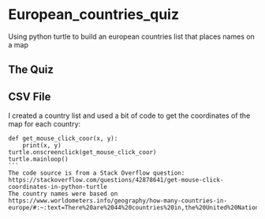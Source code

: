 # European_countries_quiz

Using python turtle to build an european countries list that places names on a map

## The Quiz

## CSV File

I created a country list and used a bit of code to get the coordinates of the map for each country:

````
def get_mouse_click_coor(x, y):
    print(x, y)
turtle.onscreenclick(get_mouse_click_coor)
turtle.mainloop()
```
The code source is from a Stack Overflow question: https://stackoverflow.com/questions/42878641/get-mouse-click-coordinates-in-python-turtle
The country names were based on https://www.worldometers.info/geography/how-many-countries-in-europe/#:~:text=There%20are%2044%20countries%20in,the%20United%20Nations%20official%20statistics)
````
